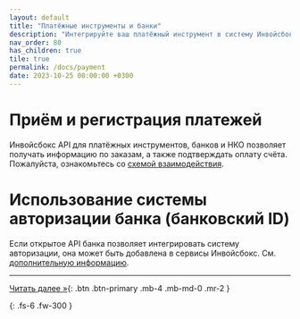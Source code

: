 ```yaml
---
layout: default
title: "Платёжные инструменты и банки"
description: "Интегрируйте ваш платёжный инструмент в систему Инвойсбокс"
nav_order: 80
has_children: true
tile: true
permalink: /docs/payment
date: 2023-10-25 00:00:00 +0300
---
```


# Приём и регистрация платежей 

Инвойсбокс API для платёжных инструментов, банков и НКО позволяет получать информацию по заказам,
а также подтверждать оплату счёта. Пожалуйста, ознакомьтесь со [схемой взаимодействия](/docs/payment/schema/).

# Использование системы авторизации банка (банковский ID)

Если открытое API банка позволяет интегрировать систему авторизации, она может быть добавлена
в сервисы Инвойсбокс. См. [дополнительную информацию](/docs/payment/auth-id/).


---
[Читать далее &raquo;](/docs/payment/schema){: .btn .btn-primary .mb-4 .mb-md-0 .mr-2 }


{: .fs-6 .fw-300 }
